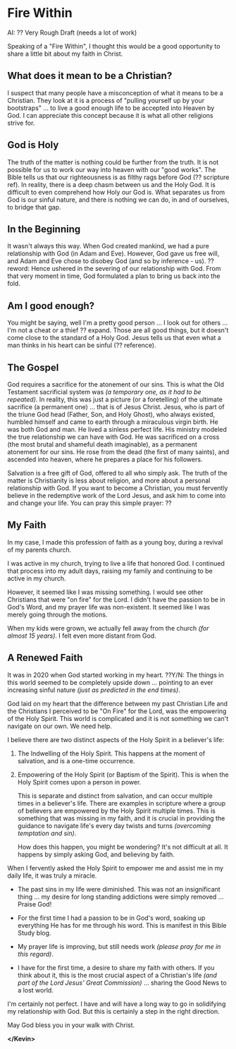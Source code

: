 # Fire Within

AI: ?? Very Rough Draft (needs a lot of work)

Speaking of a "Fire Within", I thought this would be a good
opportunity to share a little bit about my faith in Christ.

## What does it mean to be a Christian?

I suspect that many people have a misconception of what it means to be
a Christian.  They look at it is a process of "pulling yourself up by
your bootstraps" ... to live a good enough life to be accepted into
Heaven by God.  I can appreciate this concept because it is what all
other religions strive for.

## God is Holy

The truth of the matter is nothing could be further from the truth.
It is not possible for us to work our way into heaven with our "good
works".  The Bible tells us that our righteousness is as filthy rags
before God (?? scripture ref).  In reality, there is a deep chasm
between us and the Holy God.  It is difficult to even comprehend how
Holy our God is.  What separates us from God is our sinful nature, and
there is nothing we can do, in and of ourselves, to bridge that gap.

## In the Beginning

It wasn't always this way.  When God created mankind, we had a pure
relationship with God (in Adam and Eve).  However, God gave us free
will, and Adam and Eve chose to disobey God (and so by inference -
us).  ??reword: Hence ushered in the severing of our relationship with
God.  From that very moment in time, God formulated a plan to bring us
back into the fold.

## Am I good enough?

You might be saying, well I'm a pretty good person ... I look out for
others ... I'm not a cheat or a thief ?? expand.  Those are all good
things, but it doesn't come close to the standard of a Holy God.
Jesus tells us that even what a man thinks in his heart can be sinful
(??  reference).

## The Gospel

God requires a sacrifice for the atonement of our sins.  This is what
the Old Testament sacrificial system was _(a temporary one, as it had
to be repeated)_.  In reality, this was just a picture (or a
foretelling) of the ultimate sacrifice (a permanent one) ... that is
of Jesus Christ.  Jesus, who is part of the triune God head (Father,
Son, and Holy Ghost), who always existed, humbled himself and came to
earth through a miraculous virgin birth.  He was both God and man.  He
lived a sinless perfect life.  His ministry modeled the true
relationship we can have with God.  He was sacrificed on a cross (the
most brutal and shameful death imaginable), as a permanent atonement
for our sins.  He rose from the dead (the first of many saints), and
ascended into heaven, where he prepares a place for his followers.

Salvation is a free gift of God, offered to all who simply ask.  The
truth of the matter is Christianity is less about religion, and more
about a personal relationship with God.  If you want to become a
Christian, you must fervently believe in the redemptive work of the
Lord Jesus, and ask him to come into and change your life.  You can
pray this simple prayer: ??


## My Faith

In my case, I made this profession of faith as a young boy, during a
revival of my parents church.

I was active in my church, trying to live a life that honored God.  I
continued that process into my adult days, raising my family and
continuing to be active in my church.

However, it seemed like I was missing something.  I would see other
Christians that were "on fire" for the Lord.  I didn't have the
passion to be in God's Word, and my prayer life was non-existent.  It
seemed like I was merely going through the motions.

When my kids were grown, we actually fell away from the church _(for
almost 15 years)_.  I felt even more distant from God.

## A Renewed Faith

It was in 2020 when God started working in my heart.  ??Y/N: The things in
this world seemed to be completely upside down ... pointing to an ever
increasing sinful nature _(just as predicted in the end times)_.

God laid on my heart that the difference between my past Christian
Life and the Christians I perceived to be "On Fire" for the Lord, was the
empowering of the Holy Spirit.  This world is complicated and it is
not something we can't navigate on our own.  We need help.

I believe there are two distinct aspects of the Holy Spirit in a
believer's life:

1. The Indwelling of the Holy Spirit.  This happens at the moment of
   salvation, and is a one-time occurrence.

2. Empowering of the Holy Spirit (or Baptism of the Spirit).  This is
   when the Holy Spirit comes upon a person in power.  

   This is separate and distinct from salvation, and can occur multiple
   times in a believer's life.  There are examples in scripture where
   a group of believers are empowered by the Holy Spirit multiple
   times.  This is something that was missing in my faith, and it is
   crucial in providing the guidance to navigate life's every day
   twists and turns _(overcoming temptation and sin)_.

   How does this happen, you might be wondering?  It's not difficult
   at all.  It happens by simply asking God, and believing by faith.

When I fervently asked the Holy Spirit to empower me and assist me in
my daily life, it was truly a miracle.

- The past sins in my life were diminished.  This was not an
  insignificant thing ... my desire for long standing addictions were
  simply removed ... Praise God!

- For the first time I had a passion to be in God's word, soaking up
  everything He has for me through his word.  This is manifest in this
  Bible Study blog.

- My prayer life is improving, but still needs work _(please pray for
  me in this regard)_.

- I have for the first time, a desire to share my faith with others.
  If you think about it, this is the most crucial aspect of a
  Christian's life _(and part of the Lord Jesus' Great Commission)_
  ... sharing the Good News to a lost world.

I'm certainly not perfect.  I have and will have a long way to go in
solidifying my relationship with God.  But this is certainly a step in
the right direction.

May God bless you in your walk with Christ.

**&lt;/Kevin&gt;**

